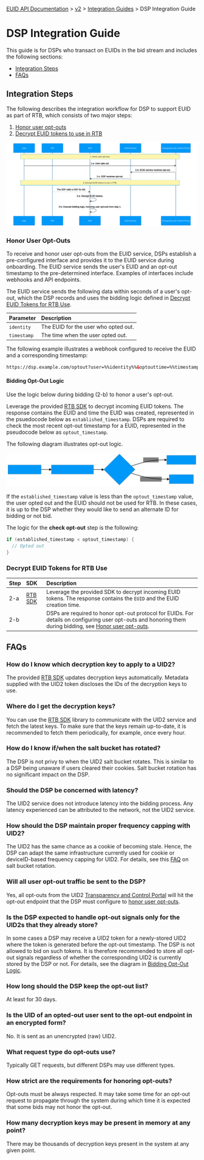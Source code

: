 [EUID API Documentation](../../README.md) > [v2](../README.md) > [Integration Guides](README.md) > DSP Integration Guide

# DSP Integration Guide

This guide is for DSPs who transact on EUIDs in the bid stream and includes the following sections:

* [Integration Steps](#integration-steps)
* [FAQs](#faqs)

## Integration Steps 

The following describes the integration workflow for DSP to support EUID as part of RTB, which consists of two major steps:
1. [Honor user opt-outs](#honor-user-opt-outs)
2. [Decrypt EUID tokens to use in RTB](#decrypt-euid-tokens-for-rtb-use)

![DSP Flow](./dsp-guide-flow-mermaid.svg)

### Honor User Opt-Outs

To receive and honor user opt-outs from the EUID service, DSPs establish a pre-configured interface and provides it to the EUID service during onboarding. The EUID service sends the user's EUID and an opt-out timestamp to the pre-determined interface. Examples of interfaces include webhooks and API endpoints.

The EUID service sends the following data within seconds of a user's opt-out, which the DSP records and uses the bidding logic defined in [Decrypt EUID Tokens for RTB Use](#decrypt-euid-tokens-for-rtb-use).

| Parameter | Description |
| :--- | :--- |
| `identity` | The EUID for the user who opted out. |
| `timestamp` | The time when the user opted out. |


The following example  illustrates a webhook configured to receive the EUID and a corresponding timestamp:

```html
https://dsp.example.com/optout?user=%%identity%%&optouttime=%%timestamp%%
```
#### Bidding Opt-Out Logic

Use the logic below during bidding (2-b) to honor a user's opt-out.

Leverage the provided [RTB SDK](../sdks/dsp-client-rtb-sdk.md) to decrypt incoming EUID tokens. The response contains the EUID and time the EUID was created, represented in the psuedocode below as `established_timestamp`. DSPs are required to check the most recent opt-out timestamp for a EUID, represented in the pseudocode below as `optout_timestamp`. 

The following diagram illustrates opt-out logic.

![DSP Opt-Out Check](./dsp-guide-optout-check-mermaid.svg)

If the `established_timestamp` value is less than the `optout_timestamp` value, the user opted out and the EUID should not be used for RTB. In these cases, it is up to the DSP whether they would like to send an alternate ID for bidding or not bid.

The logic for the <b>check opt-out</b> step is the following:

```java
if (established_timestamp < optout_timestamp) {
  // Opted out
}
```

### Decrypt EUID Tokens for RTB Use

| Step | SDK | Description |
| :--- | :--- | :--- |
| 2-a | [RTB SDK](../sdks/dsp-client-rtb-sdk.md)  | Leverage the provided SDK to decrypt incoming EUID tokens. The response contains the `EUID` and the EUID creation time. |
| 2-b | | DSPs are required to honor opt-out protocol for EUIDs. For details on configuring user opt-outs and honoring them during bidding, see [Honor user opt-outs](#honor-user-opt-outs). |

## FAQs
### How do I know which decryption key to apply to a UID2?
The provided [RTB SDK](../sdks/dsp-client-rtb-sdk.md) updates decryption keys automatically. Metadata supplied with the UID2 token discloses the IDs of the decryption keys to use. 

### Where do I get the decryption keys?
You can use the [RTB SDK](../sdks/dsp-client-rtb-sdk.md) library to communicate with the UID2 service and fetch the latest keys. To make sure that the keys remain up-to-date, it is recommended to fetch them periodically, for example, once every hour. 

### How do I know if/when the salt bucket has rotated?
The DSP is not privy to when the UID2 salt bucket rotates. This is similar to a DSP being unaware if users cleared their cookies. Salt bucket rotation has no significant impact on the DSP.  

### Should the DSP be concerned with latency?
The UID2 service does not introduce latency into the bidding process. Any latency experienced can be attributed to the network, not the UID2 service.

### How should the DSP maintain proper frequency capping with UID2?
The UID2 has the same chance as a cookie of becoming stale. Hence, the DSP can adapt the same infrastructure currently used for cookie or deviceID-based frequency capping for UID2. For details, see this [FAQ](../guides/advertiser-dataprovider-guide.md#how-do-i-know-when-to-refresh-the-euid-due-to-salt-bucket-rotation) on salt bucket rotation. 

### Will all user opt-out traffic be sent to the DSP?
Yes, all opt-outs from the UID2 [Transparency and Control Portal](https://transparentadvertising.eu/) will hit the opt-out endpoint that the DSP must configure to [honor user opt-outs](#honor-user-opt-outs).

### Is the DSP expected to handle opt-out signals only for the UID2s that they already store?
In some cases a DSP may receive a UID2 token for a newly-stored UID2 where the token is generated before the opt-out timestamp. The DSP is not allowed to bid on such tokens. It is therefore recommended to store all opt-out signals regardless of whether the corresponding UID2 is currently stored by the DSP or not. For details, see the diagram in [Bidding Opt-Out Logic](#bidding-opt-out-logic).

### How long should the DSP keep the opt-out list?
At least for 30 days.

### Is the UID of an opted-out user sent to the opt-out endpoint in an encrypted form?

No. It is sent as an unencrypted (raw) UID2.

### What request type do  opt-outs use? 

Typically GET requests, but different DSPs may use different types.

### How strict are the requirements for honoring opt-outs? 

Opt-outs must be always respected. It may take some time for an opt-out request to propagate through the system during which time it is expected that some bids may not honor the opt-out.

### How many decryption keys may be present in memory at any point?

There may be thousands of decryption keys present in the system at any given point.

